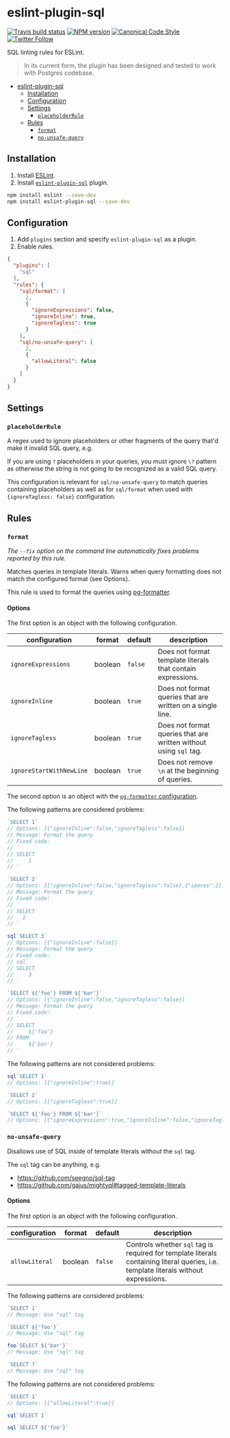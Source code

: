 <a name="eslint-plugin-sql"></a>
# eslint-plugin-sql

[![Travis build status](http://img.shields.io/travis/gajus/eslint-plugin-sql/master.svg?style=flat-square)](https://travis-ci.org/gajus/eslint-plugin-sql)
[![NPM version](http://img.shields.io/npm/v/eslint-plugin-sql.svg?style=flat-square)](https://www.npmjs.org/package/eslint-plugin-sql)
[![Canonical Code Style](https://img.shields.io/badge/code%20style-canonical-blue.svg?style=flat-square)](https://github.com/gajus/canonical)
[![Twitter Follow](https://img.shields.io/twitter/follow/kuizinas.svg?style=social&label=Follow)](https://twitter.com/kuizinas)

SQL linting rules for ESLint.

> In its current form, the plugin has been designed and tested to work with Postgres codebase.

* [eslint-plugin-sql](#eslint-plugin-sql)
    * [Installation](#eslint-plugin-sql-installation)
    * [Configuration](#eslint-plugin-sql-configuration)
    * [Settings](#eslint-plugin-sql-settings)
        * [`placeholderRule`](#eslint-plugin-sql-settings-placeholderrule)
    * [Rules](#eslint-plugin-sql-rules)
        * [`format`](#eslint-plugin-sql-rules-format)
        * [`no-unsafe-query`](#eslint-plugin-sql-rules-no-unsafe-query)


<a name="eslint-plugin-sql-installation"></a>
## Installation

1. Install [ESLint](https://www.github.com/eslint/eslint).
1. Install [`eslint-plugin-sql`](https://github.com/gajus/eslint-plugin-sql) plugin.

<!-- -->

```sh
npm install eslint --save-dev
npm install eslint-plugin-sql --save-dev
```

<a name="eslint-plugin-sql-configuration"></a>
## Configuration

1. Add `plugins` section and specify `eslint-plugin-sql` as a plugin.
1. Enable rules.

<!-- -->

```json
{
  "plugins": [
    "sql"
  ],
  "rules": {
    "sql/format": [
      2,
      {
        "ignoreExpressions": false,
        "ignoreInline": true,
        "ignoreTagless": true
      }
    ],
    "sql/no-unsafe-query": [
      2,
      {
        "allowLiteral": false
      }
    ]
  }
}

```

<a name="eslint-plugin-sql-settings"></a>
## Settings

<a name="eslint-plugin-sql-settings-placeholderrule"></a>
### <code>placeholderRule</code>

A regex used to ignore placeholders or other fragments of the query that'd make it invalid SQL query, e.g.

If you are using `?` placeholders in your queries, you must ignore `\?` pattern as otherwise the string is not going to be recognized as a valid SQL query.

This configuration is relevant for `sql/no-unsafe-query` to match queries containing placeholders as well as for `sql/format` when used with `{ignoreTagless: false}` configuration.

<a name="eslint-plugin-sql-rules"></a>
## Rules

<!-- Rules are sorted alphabetically. -->

<a name="eslint-plugin-sql-rules-format"></a>
### <code>format</code>

_The `--fix` option on the command line automatically fixes problems reported by this rule._

Matches queries in template literals. Warns when query formatting does not match the configured format (see Options).

This rule is used to format the queries using [pg-formatter](https://github.com/gajus/pg-formatter).

<a name="eslint-plugin-sql-rules-format-options"></a>
#### Options

The first option is an object with the following configuration.

|configuration|format|default|description|
|---|---|---|---|
|`ignoreExpressions`|boolean|`false`|Does not format template literals that contain expressions.|
|`ignoreInline`|boolean|`true`|Does not format queries that are written on a single line.|
|`ignoreTagless`|boolean|`true`|Does not format queries that are written without using `sql` tag.|
|`ignoreStartWithNewLine`|boolean|`true`|Does not remove `\n` at the beginning of queries.|

The second option is an object with the [`pg-formatter` configuration](https://github.com/gajus/pg-formatter#configuration).

The following patterns are considered problems:

```js
`SELECT 1`
// Options: [{"ignoreInline":false,"ignoreTagless":false}]
// Message: Format the query
// Fixed code: 
// `
// SELECT
//     1
// `

`SELECT 2`
// Options: [{"ignoreInline":false,"ignoreTagless":false},{"spaces":2}]
// Message: Format the query
// Fixed code: 
// `
// SELECT
//   2
// `

sql`SELECT 3`
// Options: [{"ignoreInline":false}]
// Message: Format the query
// Fixed code: 
// sql`
// SELECT
//     3
// `

`SELECT ${'foo'} FROM ${'bar'}`
// Options: [{"ignoreInline":false,"ignoreTagless":false}]
// Message: Format the query
// Fixed code: 
// `
// SELECT
//     ${'foo'}
// FROM
//     ${'bar'}
// `
```

The following patterns are not considered problems:

```js
sql`SELECT 1`
// Options: [{"ignoreInline":true}]

`SELECT 2`
// Options: [{"ignoreTagless":true}]

`SELECT ${'foo'} FROM ${'bar'}`
// Options: [{"ignoreExpressions":true,"ignoreInline":false,"ignoreTagless":false}]
```



<a name="eslint-plugin-sql-rules-no-unsafe-query"></a>
### <code>no-unsafe-query</code>

Disallows use of SQL inside of template literals without the `sql` tag.

The `sql` tag can be anything, e.g.

* https://github.com/seegno/sql-tag
* https://github.com/gajus/mightyql#tagged-template-literals

<a name="eslint-plugin-sql-rules-no-unsafe-query-options-1"></a>
#### Options

The first option is an object with the following configuration.

|configuration|format|default|description|
|---|---|---|---|
|`allowLiteral`|boolean|`false`|Controls whether `sql` tag is required for template literals containing literal queries, i.e. template literals without expressions.|

The following patterns are considered problems:

```js
`SELECT 1`
// Message: Use "sql" tag

`SELECT ${'foo'}`
// Message: Use "sql" tag

foo`SELECT ${'bar'}`
// Message: Use "sql" tag

`SELECT ?`
// Message: Use "sql" tag
```

The following patterns are not considered problems:

```js
`SELECT 1`
// Options: [{"allowLiteral":true}]

sql`SELECT 1`

sql`SELECT ${'foo'}`
```



